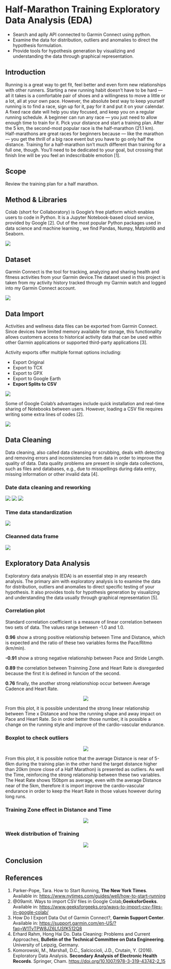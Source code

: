 # Half-Marathon Training Exploratory Data Analysis (EDA)
* Search and aplly API connected to Garmin Connect using python.
* Examine the data for distribution, outliers and anomalies to direct the hypothesis formulation.
* Provide tools for hypothesis generation by visualizing and understanding the data through graphical representation.

## Introduction
Running is a great way to get fit, feel better and even form new relationships with other runners. Starting a new running habit doesn’t have to be hard — all it takes is a comfortable pair of shoes and a willingness to move a little or a lot, all at your own pace. However, the absolute best way to keep yourself running is to find a race, sign up for it, pay for it and put it on your calendar. A fixed race date will help you stay focused, and keep you on a regular running schedule. A beginner can run any race — you just need to allow enough time to train for it. Pick your distance and start a training plan. After the 5 km, the second-most popular race is the half-marathon (21.1 km). Half-marathons are great races for beginners because — like the marathon — you get the thrill of a big race event but you have to go only half the distance. Training for a half-marathon isn’t much different than training for a full one, though. You’ll need to be dedicated to your goal, but crossing that finish line will be you feel an indescribable emotion [1].

## Scope
Review the training plan for a half marathon.

## Method & Libraries
Colab (short for Collaboratory) is Google’s free platform which enables users to code in Python. It is a Jupyter Notebook-based cloud service, provided by Google [2]. Out of the most popular Python packages used in data science and machine learning , we find Pandas, Numpy, Matplotlib and Seaborn.

![](images/libraries.png)

## Dataset
Garmin Connect is the tool for tracking, analyzing and sharing health and fitness activities from your Garmin device.The dataset used in this project is taken from my activity history tracked through my Garmin watch and logged into my Garmin Connect account.

![](images/garmin_2.jpeg)

## Data Import
Activities and wellness data files can be exported from Garmin Connect. Since devices have limited memory available for storage, this functionality allows customers access to historical activity data that can be used within other Garmin applications or supported third-party applications [3].

Activity exports offer multiple format options including:
* Export Original
* Export to TCX
* Export to GPX
* Export to Google Earth
* **Export Splits to CSV**

![](images/Impor_1.png)

Some of Google Colab’s advantages include quick installation and real-time sharing of Notebooks between users. 
However, loading a CSV file requires writing some extra lines of codes [2]. 

![](images/Impor_2.png)

## Data Cleaning
Data cleaning, also called data cleansing or scrubbing, deals with detecting and removing errors and inconsistencies from data in order to improve the quality of data. Data quality problems are present in single data collections, such as files and databases, e.g., due to misspellings during data entry, missing information or other invalid data [4].

### Date data cleaning and reworking 
![](images/Limpeza_1.png)
![](images/Limpeza_2.png)
![](images/Limpeza_3.png)

### Time data standardization 
![](images/Limpeza_5.png)

### Cleanned data frame
![](images/Limpeza_4.png)

## Exploratory Data Analysis
Exploratory data analysis (EDA) is an essential step in any research analysis. The primary aim with exploratory analysis is to examine the data for distribution, outliers and anomalies to direct specific testing of your hypothesis. It also provides tools for hypothesis generation by visualizing and understanding the data usually through graphical representation [5].

### Correlation plot
Standard correlation coefficient is a measure of linear correlation between two sets of data. The values range between -1.0 and 1.0.</p>
**0.96** show a strong positive relationship between Time and Distance, which is expected and the ratio of these two variables forms the Pace/Ritmo (km/min).</p>
**-0.91** show a strong negative relationship between Pace and Stride Length.</p>
**0.89** the correlation between Trainning Zone and Heart Rate is disregarded because the first it is defined in funcion of the second.</p>
**0.76** finally, the another strong relationshiop occur between Average Cadence and Heart Rate.</p>
<p align="center">
   <a><img src="images/Imagem_1.png"></a>
</p>
From this plot, it is possible understand the strong linear relationship between Time x Distance and how the running shape and away impact on Pace and Heart Rate. So in order better those number, it is possible a change on the running style and improve of the cardio-vascular endurance.

### Boxplot to check outliers
<p align="center">
   <a><img src="images/Imagem_2.png"></a>
</p>
From this plot, it is possible notice that the average Distance is near of 5-6km during the training plan in the other hand the target distance higher than 20km (more close of a Half Marathon) is presented as outliers. As well the Time, reinforcing the strong relationship between these two variables. The Heat Rate shows 150bpm as average, even with the average Distance near of the 5km, therefore it is import improve the cardio-vascular endurance in order to keep the Heart Rate in those values however during long runs.

### Training Zone effect in Distance and Time

<p align="center">
   <a><img src="images/Imagem_3.png"></a>
</p>

### Week distribution of Training

<p align="center">
   <a><img src="images/week_training_2.png"></a>
</p>

  
  ## Conclusion

## References
1. Parker-Pope, Tara. How to Start Running, **The New York Times**. Available in: https://www.nytimes.com/guides/well/how-to-start-running
2. @09amit. Ways to import CSV files in Google Colab,**GeeksforGeeks**. Available in: https://www.geeksforgeeks.org/ways-to-import-csv-files-in-google-colab/
3. How Do I Export Data Out of Garmin Connect?, **Garmin Support Center**. Available in: https://support.garmin.com/en-US/?faq=W1TvTPW8JZ6LfJSfK512Q8  
4. Erhard Rahm, Hong Hai Do. Data Cleaning: Problems and Current Approaches, **Bulletin of the Technical Committee on Data Engineering**. University of Leipzig, Germany.
5. Komorowski, M., Marshall, D.C., Salciccioli, J.D., Crutain, Y. (2016). Exploratory Data Analysis. **Secondary Analysis of Electronic Health Records**. Springer, Cham. https://doi.org/10.1007/978-3-319-43742-2_15
